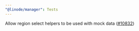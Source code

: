 ```yaml
---
"@linode/manager": Tests
---
```


Allow region select helpers to be used with mock data ([#10832](https://github.com/linode/manager/pull/10832))
